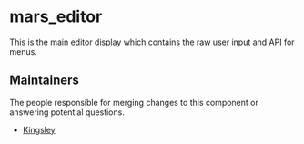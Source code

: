 mars_editor
===========
This is the main editor display which contains the raw user input and API for menus. 

## Maintainers
The people responsible for merging changes to this component or answering potential questions.
- [Kingsley](https://github.com/jameslkingsley)